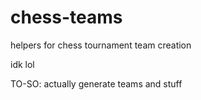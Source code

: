# chess-teams
helpers for chess tournament team creation

idk lol

TO-SO: actually generate teams and stuff
